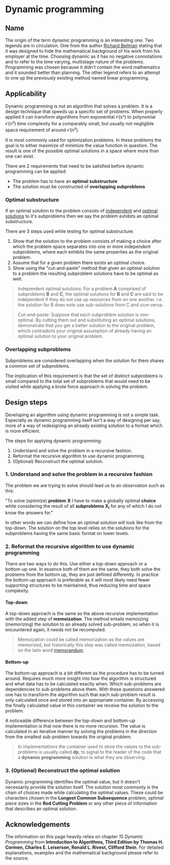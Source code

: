 # Dynamic programming

## Name

The origin of the term dynamic programming is an interesting one. Two legends are
in circulation. One from the author [Richard Bellman](https://en.wikipedia.org/wiki/Richard_E._Bellman) 
stating that it was designed to hide the mathematical background of
his work from his employer at the time. Choosing dynamic as it has no negative
connotations and to refer to the time varying, multistage nature of the problems.
Programming was chosen because it didn't contain the word mathematics and it
sounded better than planning.
The other legend refers to an attempt to one up the previously existing method
named linear programming.

## Applicability

Dynamic programming is not an algorithm that solves a problem. It is a design
technique that speeds up a specific set of problems. When properly applied it can
transform algorithms from exponential 𝒪(xⁿ) to polynomial 𝒪(n<sup>x</sup>) time
complexity for a comparably small, but usually not negligible space requirement of
around 𝒪(n<sup>x</sup>).

It is most commonly used for optimization problems. In these problems the goal is
to either maximize of minimize the value function in question. The result is
one of the possible optimal solutions in a space where more than one can exist.

There are 2 requirements that need to be satisfied before dynamic programming can
be applied:

- The problem has to have an **optimal substructure**
- The solution must be constructed of **overlapping subproblems**

### Optimal substructure

If an optimal solution to the problem consists of <u>independent</u> and
<u>optimal solutions</u> to it's subproblems then we say the problem exhibits an
optimal substructure.

There are 3 steps used while testing for optimal substructure:

1. Show that the solution to the problem consists of making a choice after which
the problem space separates into one or more independent subproblems, where each
exhibits the same properties as the original problem.
2. Assume that for a given problem there exists an optimal choice.
3. Show using the "cut-and-paste" method that given an optimal solution to a
problem the resulting subproblem solutions have to be optimal as well.

> Independent optimal solutions: For a problem **A** comprised of subproblems
**B** and **C**, the optimal solutions for **B** and **C** are said to be
independent if they do not use up resources from on one
another. I.e. the solution for B does note use sub-solutions from C and vice-versa.

> Cut-and-paste: Suppose that each subproblem solution is non-optimal. By cutting
them out and substituting an optimal solutions, demonstrate that you get a better
solution to the original problem, which contradicts your original assumption of
already having an optimal solution to your original problem.

### Overlapping subproblems

Subproblems are considered overlapping when the solution for them shares a common
set of subproblems.

The implication of this requirement is that the set of distinct subproblems
is small compared to the total set of subproblems that would need to be visited
while applying a brute force approach in solving the problem.

## Design steps

Developing an algorithm using dynamic programming is not a simple task. Especially
as dynamic programming itself isn't a way of designing per say, more of a way of
redesigning an already existing solution to a format which is more efficient.

The steps for applying dynamic programming:

1. Understand and solve the problem in a recursive fashion.
2. Reformat the recursive algorithm to use dynamic programming.
3. (Optional) Reconstruct the optimal solution.

### 1. Understand and solve the problem in a recursive fashion

The problem we are trying to solve should lead us to an observation such as this:

"To solve (optimize) **problem** **X** I have to make a globally optimal **choice**
while considering the result of all **subproblems X<sub>i</sub>** for any of which
I do not know the answers for."

In other words we can define how an optimal solution will look like from the
top-down. The solution on the top level relies on the solutions for the
subproblems having the same basic format on lower levels.

### 2. Reformat the recursive algorithm to use dynamic programming

There are two ways to do this. Use either a top-down approach or a bottom-up one.
In essence both of them are the same, they both solve the problems from the bottom
up, they are just defined differently. In practice the bottom-up approach is
preferable as it will most likely need fewer supporting structures to be
maintained, thus reducing time and space complexity.

#### Top-down

A top-down approach is the same as the above recursive implementation with the
added step of **memoization**. The method entails memoizing (memorizing) the
solution to an already solved sub-problem, so when it is encountered again, it
needs not be recomputed.

> Memoization could be called memorization as the values are memorized, but
historically this step was called memoization, based on the latin word [memorandum](https://en.wikipedia.org/wiki/Memoization#Etymology).

#### Bottom-up

The bottom-up approach is a bit different as the procedure has to be turned around.
Requires much more insight into how the algorithm is structured and what data has
to be calculated exactly when. Which sub-problems are dependencies to sub-problems
above them. With these questions answered one has to transform the algorithm such
that each sub-problem result is only calculated once and stored into an
appropriate container. By accessing the finally calculated value in this container
we receive the solution to the problem.

A noticeable difference between the top-down and bottom-up implementation is that
now there is no more recursion. The value is calculated in an iterative manner by
solving the problems in the direction from the smallest sub-problem towards the
original problem.

> In implementations the container used to store the values to the sub-problems is
usually called **dp**, to signal to the reader of the code that a **dynamic
programming** solution is what they are observing.

### 3. (Optional) Reconstruct the optimal solution

Dynamic programming identifies the optimal value, but it doesn't necessarily
provide the solution itself. The solution most commonly is the chain of choices
made while calculating the optimal values. These could be characters chosen in the
__Longest Common Subsequence__ problem, optimal piece sizes in the __Rod Cutting
Problem__ or any other piece of information that describes an optimal solution.

## Acknowledgements

The information on this page heavily relies on chapter *15 Dynamic Programming*
from **Introduction to Algorithms, Third Edition by Thomas H. Cormen, Charles E.
Leiserson, Ronald L. Rivest, Clifford Stein**. For detailed explanations, examples
and the mathematical background please refer to the source.
